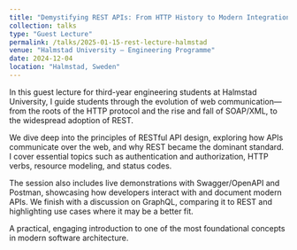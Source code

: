 ```yaml
---
title: "Demystifying REST APIs: From HTTP History to Modern Integration"
collection: talks
type: "Guest Lecture"
permalink: /talks/2025-01-15-rest-lecture-halmstad
venue: "Halmstad University — Engineering Programme"
date: 2024-12-04
location: "Halmstad, Sweden"
---
```


In this guest lecture for third-year engineering students at Halmstad University, I guide students through the evolution of web communication—from the roots of the HTTP protocol and the rise and fall of SOAP/XML, to the widespread adoption of REST.

We dive deep into the principles of RESTful API design, exploring how APIs communicate over the web, and why REST became the dominant standard. I cover essential topics such as authentication and authorization, HTTP verbs, resource modeling, and status codes.

The session also includes live demonstrations with Swagger/OpenAPI and Postman, showcasing how developers interact with and document modern APIs. We finish with a discussion on GraphQL, comparing it to REST and highlighting use cases where it may be a better fit.

A practical, engaging introduction to one of the most foundational concepts in modern software architecture.
